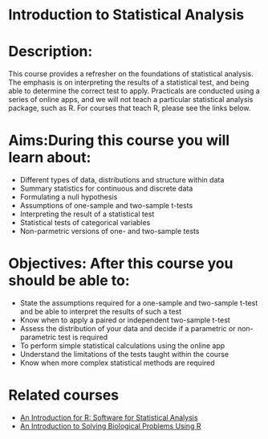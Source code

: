 # Introduction to Statistical Analysis

# Description: 
This course provides a refresher on the foundations of statistical analysis. The emphasis is on interpreting the results of  a statistical test, and being able to determine the correct test to apply. Practicals are conducted using a series of online apps, and we will not teach a particular statistical analysis package, such as R. For courses that teach R, please see the links below. 

# Aims:During this course you will learn about:

- Different types of data, distributions and structure within data
- Summary statistics for continuous and discrete data
- Formulating a null hypothesis
- Assumptions of one-sample and two-sample t-tests
- Interpreting the result of a statistical test
- Statistical tests of categorical variables
- Non-parmetric versions of one- and two-sample tests

# Objectives: After this course you should be able to:

- State the assumptions required for a one-sample and two-sample t-test and be able to interpret the results of such a test
- Know when to apply a paired or independent two-sample t-test
- Assess the distribution of your data and decide if a parametric or non-parametric test is required
- To perform simple statistical calculations using the online app
- Understand the limitations of the tests taught within the course
- Know when more complex statistical methods are required 

# Related courses

- [An Introduction for R: Software for Statistical Analysis](http://training.csx.cam.ac.uk/bioinformatics/event/1572331)
- [An Introduction to Solving Biological Problems Using R](http://training.csx.cam.ac.uk/bioinformatics/event/1614525)
